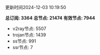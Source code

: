 更新时间2024-12-03 10:19:50

**总订阅: 3364**
**总节点: 21474**
**有效节点: 7944**
- v2ray节点: 5507
- trojan节点: 1439
- ss节点: 991
- ssr节点: 7
